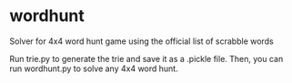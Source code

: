 # wordhunt
Solver for 4x4 word hunt game using the official list of scrabble words

Run trie.py to generate the trie and save it as a .pickle file. Then, you can run wordhunt.py to solve any 4x4 word hunt.

